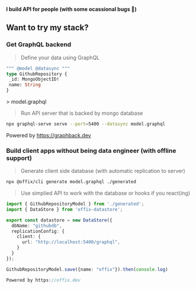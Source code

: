**I build API for people (with some ocassional bugs 🙈)**

## Want to try my stack?

### Get GraphQL backend  

> Define your data using GraphQL

```graphql
""" @model @datasync """
type GithubRepository {
 _id: MongoObjectID!
 name: String
}
``` 
\> model.graphql

> Run API server that is backed by mongo database

```bash
npx graphql-serve serve --port=5400 --datasync model.graphql
```
Powered by https://graphback.dev

### Build client apps without being data engineer (with offline support)

> Generate client side database (with automatic replication to server)
```bash
npx @offix/cli generate model.graphql ./generated
```
> Use simplied API to work with the database or hooks if you react(ing)

```ts
import { GithubRepositoryModel } from './generated';
import { DataStore } from 'offix-datastore';

export const datastore = new DataStore({
  dbName: "githubdb",
  replicationConfig: {
    client: {
      url: "http://localhost:5400/graphql",
    }
  }
});

GithubRepositoryModel.save({name: "offix"}).then(console.log)

Powered by https://offix.dev
